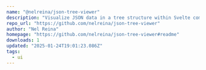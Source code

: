 ```yaml
---
name: "@nelreina/json-tree-viewer"
description: "Visualize JSON data in a tree structure within Svelte components."
repo_url: "https://github.com/nelreina/json-tree-viewer"
author: "Nel Reina"
homepage: "https://github.com/nelreina/json-tree-viewer#readme"
downloads: 1
updated: "2025-01-24T19:01:23.086Z"
tags: 
  - ui
---
```

